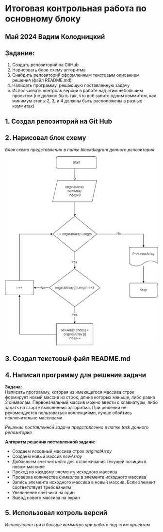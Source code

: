 # Итоговая контрольная работа по основному блоку
## Май 2024 Вадим Колодницкий

## Задание:
1. Создать репозиторий на GitHub
2. Нарисовать блок-схему алгоритма
3. Снабдить репозиторий оформленным текстовым описанием решения (файл README.md)
4. Написать программу, решающую поставленную задачу
5. Использовать контроль версий в работе над этим небольшим проектом (не должно быть так, что всё залито одним коммитом, как минимум этапы 2, 3, и 4 должны быть расположены в разных коммитах)

## 1. Создал репозиторий на Git Hub

## 2. Нарисовал блок схему 
*Блок схема представленна в папке blockdiagram данного репозитория*

![Block Diagram](./blockdiagram/Block%20Diagram.jpg)

## 3. Создал текстовый файл README.md

## 4. Написал программу для решения задачи

**Задача:**  
Написать программу, которая из имеющегося массива строк формирует новый массив из строк, длина которых меньше, либо равна 3 символам. 
Первоначальный массив можно ввести с клавиатуры, либо задать на старте выполнения алгоритма. 
При решении не рекомендуется пользоваться коллекциями, лучше обойтись исключительно массивами.

*Решение поставленной задачи представленно в папке task данного репозитория*

**Алгоритм решения поставленной задачи:**

* Создаем исходный массива строк *originalArray*
* Создаем новый массив *newArray*
* Добавляем счетчик *Index* для отслеживания текущей позиции в новом массиве
* Проход по каждому элементу исходного массива 
* Проверка количества символов в элементе исходного массива
* Запись элемента исходного массива в новый массив. Если элемент соответствует требованиям 
* Увеличение счетчика на один
* Вывод нового массива на экран

## 5. Использовал котроль версий 

*Использовал три и больше коммитов при работе над этим проектом*  